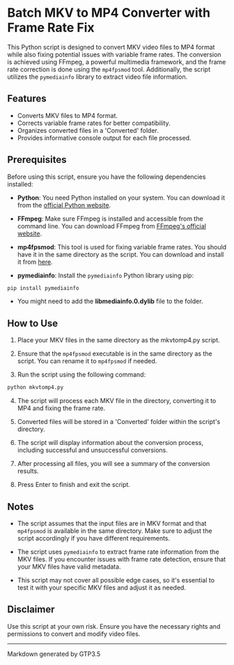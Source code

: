 # Batch MKV to MP4 Converter with Frame Rate Fix

This Python script is designed to convert MKV video files to MP4 format while also fixing potential issues with variable frame rates. The conversion is achieved using FFmpeg, a powerful multimedia framework, and the frame rate correction is done using the `mp4fpsmod` tool. Additionally, the script utilizes the `pymediainfo` library to extract video file information.

## Features
- Converts MKV files to MP4 format.
- Corrects variable frame rates for better compatibility.
- Organizes converted files in a 'Converted' folder.
- Provides informative console output for each file processed.

## Prerequisites
Before using this script, ensure you have the following dependencies installed:
- **Python**: You need Python installed on your system. You can download it from the [official Python website](https://www.python.org/downloads/).

- **FFmpeg**: Make sure FFmpeg is installed and accessible from the command line. You can download FFmpeg from [FFmpeg's official website](https://www.ffmpeg.org/download.html).

- **mp4fpsmod**: This tool is used for fixing variable frame rates. You should have it in the same directory as the script. You can download and install it from [here](https://github.com/nu774/mp4fpsmod).

- **pymediainfo**: Install the `pymediainfo` Python library using pip:

```bash
pip install pymediainfo
```
- You might need to add the **libmediainfo.0.dylib** file to the folder.

## How to Use

1. Place your MKV files in the same directory as the mkvtomp4.py script.

2. Ensure that the `mp4fpsmod` executable is in the same directory as the script. You can rename it to `mp4fpsmod` if needed.

3. Run the script using the following command:

```bash
python mkvtomp4.py
```

4. The script will process each MKV file in the directory, converting it to MP4 and fixing the frame rate.

5. Converted files will be stored in a 'Converted' folder within the script's directory.

6. The script will display information about the conversion process, including successful and unsuccessful conversions.

7. After processing all files, you will see a summary of the conversion results.

8. Press Enter to finish and exit the script.

## Notes

- The script assumes that the input files are in MKV format and that `mp4fpsmod` is available in the same directory. Make sure to adjust the script accordingly if you have different requirements.

- The script uses `pymediainfo` to extract frame rate information from the MKV files. If you encounter issues with frame rate detection, ensure that your MKV files have valid metadata.

- This script may not cover all possible edge cases, so it's essential to test it with your specific MKV files and adjust it as needed.

## Disclaimer

Use this script at your own risk. Ensure you have the necessary rights and permissions to convert and modify video files.

---

Markdown generated by GTP3.5
